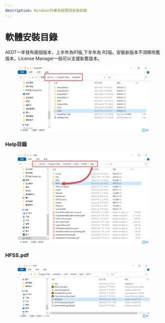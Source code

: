 ```yaml
---
description: Windows作業系統預設安裝目錄
---
```


# 軟體安裝目錄

AEDT一年發布兩個版本，上半年為R1版,下半年為 R2版。安裝新版本不須移除舊版本。License Manager一般可以支援新舊版本。

<figure><img src="../.gitbook/assets/image (3) (1) (2).png" alt=""><figcaption></figcaption></figure>

### Help目錄

<figure><img src="../.gitbook/assets/image (6) (1).png" alt=""><figcaption></figcaption></figure>

### HFSS.pdf

<figure><img src="../.gitbook/assets/image (7) (1).png" alt=""><figcaption></figcaption></figure>



###
